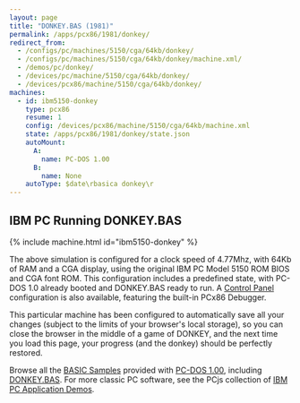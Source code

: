 ```yaml
---
layout: page
title: "DONKEY.BAS (1981)"
permalink: /apps/pcx86/1981/donkey/
redirect_from:
  - /configs/pc/machines/5150/cga/64kb/donkey/
  - /configs/pc/machines/5150/cga/64kb/donkey/machine.xml/
  - /demos/pc/donkey/
  - /devices/pc/machine/5150/cga/64kb/donkey/
  - /devices/pcx86/machine/5150/cga/64kb/donkey/
machines:
  - id: ibm5150-donkey
    type: pcx86
    resume: 1
    config: /devices/pcx86/machine/5150/cga/64kb/machine.xml
    state: /apps/pcx86/1981/donkey/state.json
    autoMount:
      A:
        name: PC-DOS 1.00
      B:
        name: None
    autoType: $date\rbasica donkey\r
---
```


IBM PC Running DONKEY.BAS
-------------------------

{% include machine.html id="ibm5150-donkey" %}

The above simulation is configured for a clock speed of 4.77Mhz, with 64Kb of RAM and a CGA display,
using the original IBM PC Model 5150 ROM BIOS and CGA font ROM.  This configuration includes a predefined
state, with PC-DOS 1.0 already booted and DONKEY.BAS ready to run.  A [Control Panel](debugger/) configuration
is also available, featuring the built-in PCx86 Debugger.

This particular machine has been configured to automatically save all your changes (subject to the limits
of your browser's local storage), so you can close the browser in the middle of a game of DONKEY, and
the next time you load this page, your progress (and the donkey) should be perfectly restored.

Browse all the [BASIC Samples](../basic/) provided with [PC-DOS 1.00](/disks/pcx86/dos/ibm/1.00/), including
[DONKEY.BAS](../basic/#donkeybas).  For more classic PC software, see the PCjs collection of
[IBM PC Application Demos](/apps/pcx86/).
